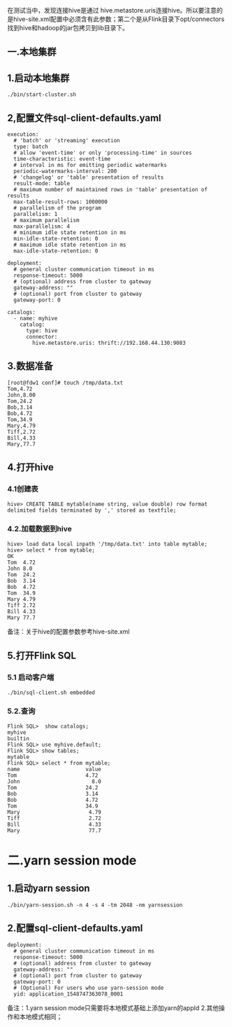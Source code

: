 在测试当中，发现连接hive是通过 hive.metastore.uris连接hive。所以要注意的 是hive-site.xml配置中必须含有此参数；第二个是从Flink目录下opt/connectors找到hive和hadoop的jar包拷贝到lib目录下。
## 一.本地集群
## 1.启动本地集群
```
./bin/start-cluster.sh
```
## 2,配置文件sql-client-defaults.yaml
```
execution:
  # 'batch' or 'streaming' execution
  type: batch
  # allow 'event-time' or only 'processing-time' in sources
  time-characteristic: event-time
  # interval in ms for emitting periodic watermarks
  periodic-watermarks-interval: 200
  # 'changelog' or 'table' presentation of results
  result-mode: table
  # maximum number of maintained rows in 'table' presentation of results
  max-table-result-rows: 1000000
  # parallelism of the program
  parallelism: 1
  # maximum parallelism
  max-parallelism: 4
  # minimum idle state retention in ms
  min-idle-state-retention: 0
  # maximum idle state retention in ms
  max-idle-state-retention: 0

deployment:
  # general cluster communication timeout in ms
  response-timeout: 5000
  # (optional) address from cluster to gateway
  gateway-address: ""
  # (optional) port from cluster to gateway
  gateway-port: 0

catalogs:
  - name: myhive
    catalog:
      type: hive
      connector:
        hive.metastore.uris: thrift://192.168.44.130:9083
```
## 3.数据准备
```
[root@fdw1 conf]# touch /tmp/data.txt
Tom,4.72
John,8.00
Tom,24.2
Bob,3.14
Bob,4.72
Tom,34.9
Mary,4.79
Tiff,2.72
Bill,4.33
Mary,77.7
```
## 4.打开hive
###   4.1创建表
```
hive> CREATE TABLE mytable(name string, value double) row format delimited fields terminated by ',' stored as textfile;
```
### 4.2.加载数据到hive  
```
hive> load data local inpath '/tmp/data.txt' into table mytable;
hive> select * from mytable;
OK
Tom	 4.72
John 8.0
Tom	 24.2
Bob	 3.14
Bob	 4.72
Tom	 34.9
Mary 4.79
Tiff 2.72
Bill 4.33
Mary 77.7
```
备注：关于hive的配置参数参考hive-site.xml
## 5.打开Flink SQL
### 5.1 启动客户端
```
./bin/sql-client.sh embedded
```

### 5.2.查询
```
Flink SQL>  show catalogs;
myhive
builtin
Flink SQL> use myhive.default;
Flink SQL> show tables;
mytable
Flink SQL> select * from mytable;
name                     value
Tom                      4.72
John                       8.0
Tom                      24.2
Bob                      3.14
Bob                      4.72
Tom                      34.9
Mary                      4.79
Tiff                      2.72
Bill                      4.33
Mary                      77.7
```
# 二.yarn session mode
## 1.启动yarn session 
```
./bin/yarn-session.sh -n 4 -s 4 -tm 2048 -nm yarnsession
```

## 2.配置sql-client-defaults.yaml
```
deployment:
  # general cluster communication timeout in ms
  response-timeout: 5000
  # (optional) address from cluster to gateway
  gateway-address: ""
  # (optional) port from cluster to gateway
  gateway-port: 0
  # (Optional) For users who use yarn-session mode
  yid: application_1548747363078_0001
```
备注：1.yarn session mode只需要将本地模式基础上添加yarn的appId
              2.其他操作和本地模式相同；
